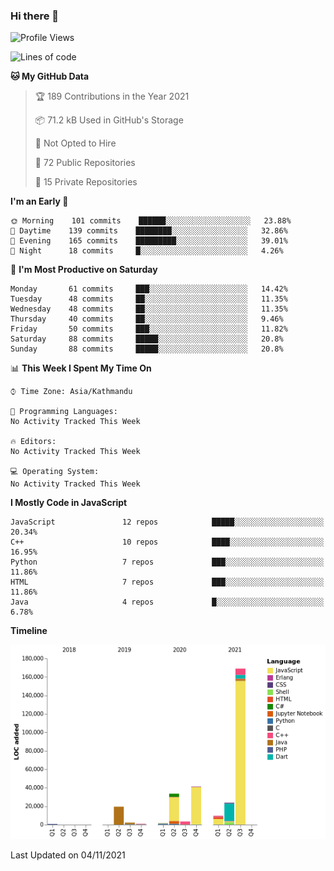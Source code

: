### Hi there 👋


<!--START_SECTION:waka-->
![Profile Views](http://img.shields.io/badge/Profile%20Views-0-blue)

![Lines of code](https://img.shields.io/badge/From%20Hello%20World%20I%27ve%20Written-308587%20lines%20of%20code-blue)

**🐱 My GitHub Data** 

> 🏆 189 Contributions in the Year 2021
 > 
> 📦 71.2 kB Used in GitHub's Storage 
 > 
> 🚫 Not Opted to Hire
 > 
> 📜 72 Public Repositories 
 > 
> 🔑 15 Private Repositories  
 > 
**I'm an Early 🐤** 

```text
🌞 Morning    101 commits    ██████░░░░░░░░░░░░░░░░░░░   23.88% 
🌆 Daytime    139 commits    ████████░░░░░░░░░░░░░░░░░   32.86% 
🌃 Evening    165 commits    █████████░░░░░░░░░░░░░░░░   39.01% 
🌙 Night      18 commits     █░░░░░░░░░░░░░░░░░░░░░░░░   4.26%

```
📅 **I'm Most Productive on Saturday** 

```text
Monday       61 commits     ███░░░░░░░░░░░░░░░░░░░░░░   14.42% 
Tuesday      48 commits     ██░░░░░░░░░░░░░░░░░░░░░░░   11.35% 
Wednesday    48 commits     ██░░░░░░░░░░░░░░░░░░░░░░░   11.35% 
Thursday     40 commits     ██░░░░░░░░░░░░░░░░░░░░░░░   9.46% 
Friday       50 commits     ███░░░░░░░░░░░░░░░░░░░░░░   11.82% 
Saturday     88 commits     █████░░░░░░░░░░░░░░░░░░░░   20.8% 
Sunday       88 commits     █████░░░░░░░░░░░░░░░░░░░░   20.8%

```


📊 **This Week I Spent My Time On** 

```text
⌚︎ Time Zone: Asia/Kathmandu

💬 Programming Languages: 
No Activity Tracked This Week

🔥 Editors: 
No Activity Tracked This Week

💻 Operating System: 
No Activity Tracked This Week

```

**I Mostly Code in JavaScript** 

```text
JavaScript               12 repos            █████░░░░░░░░░░░░░░░░░░░░   20.34% 
C++                      10 repos            ████░░░░░░░░░░░░░░░░░░░░░   16.95% 
Python                   7 repos             ███░░░░░░░░░░░░░░░░░░░░░░   11.86% 
HTML                     7 repos             ███░░░░░░░░░░░░░░░░░░░░░░   11.86% 
Java                     4 repos             █░░░░░░░░░░░░░░░░░░░░░░░░   6.78%

```


**Timeline**

![Chart not found](https://raw.githubusercontent.com/voidash/voidash/main/charts/bar_graph.png) 


 Last Updated on 04/11/2021
<!--END_SECTION:waka-->


<!--
**voidash/voidash** is a ✨ _special_ ✨ repository because its `README.md` (this file) appears on your GitHub profile.

Here are some ideas to get you started:

- 🔭 I’m currently working on ...
- 🌱 I’m currently learning ...
- 👯 I’m looking to collaborate on ...
- 🤔 I’m looking for help with ...
- 💬 Ask me about ...
- 📫 How to reach me: ...
- 😄 Pronouns: ...
- ⚡ Fun fact: ...
-->
